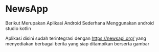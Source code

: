# NewsApp

Berikut Merupakan Aplikasi Android Sederhana Menggunakan android studio kotlin

Aplikasi disini sudah terintegrasi dengan https://newsapi.org/ yang menyediakan berbagai berita yang siap ditampikan berserta gambar


